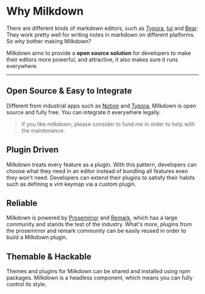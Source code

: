 # Why Milkdown

There are different kinds of markdown editors, such as [Typora](https://typora.io/), [tui](https://github.com/nhn/tui.editor) and [Bear](https://bear.app/).
They work pretty well for writing notes in markdown on different platforms. So why bother making Milkdown?

Milkdown aims to provide a **open source solution** for developers to make their editors more powerful, and attractive, it also makes sure it runs everywhere.

---

## Open Source & Easy to Integrate

Different from industrial apps such as [Notion](https://notion.so) and [Typora](https://typora.io/),
Milkdown is open source and fully free. You can integrate it everywhere legally.

> If you like milkdown, please consider to fund me in order to help with the maintenance.

## Plugin Driven

Milkdown treats every feature as a plugin.
With this pattern, developers can choose what they need in an editor instead of bundling all features even they won't need.
Developers can extend their plugins to satisfy their habits such as defining a vim keymap via a custom plugin.

## Reliable

Milkdown is powered by [Prosemirror](https://prosemirror.net/) and [Remark](https://github.com/remarkjs/remark), which has a large community and stands the test of the industry.
What's more, plugins from the prosemirror and remark community can be easily reused in order to build a Milkdown plugin.

## Themable & Hackable

Themes and plugins for Milkdown can be shared and installed using npm packages. Milkdown is a headless component, which means you can fully control its style.
